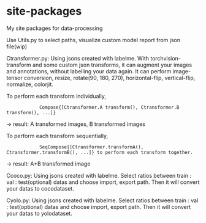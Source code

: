 # site-packages
My site packages for data-processing

Use Utils.py to select paths, visualize custom model report from json file(wip)

Ctransformer.py: Using jsons created with labelme. With torchvision-transform and some custom json transforms, it can augment your images and annotations, without
                labelling your data again. It can perform image-tensor conversion, resize, rotate(90, 180, 270), horizontal-flip, vertical-flip, normalize, colorjit.

To perform each transform individually,

                Compose{[Ctransformer.A transform(), Ctransformer.B transform(), ...]}
                
-> result: A transformed images, B transformed images


To perform each transform sequentially,

                SeqCompose{[Ctransformer.transformA(), Ctransformer.transformB(), ...]} to perform each transform together.
                
-> result: A+B transformed image


Ccoco.py: Using jsons created with labelme. Select ratios between train : val : test(optional) datas and choose import, export path.
          Then it will convert your datas to cocodataset.


Cyolo.py: Using jsons created with labelme. Select ratios between train : val : test(optional) datas and choose import, export path.
          Then it will convert your datas to yolodataset.
